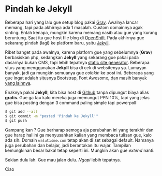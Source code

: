 # Pindah ke Jekyll

Beberapa hari yang lalu gue setup blog pakai [Grav](http://getgrav.org). Awalnya lancar memang, tapi pada akhirnya ada 1 masalah. Custom domainnya agak sinting. Entah kenapa, mungkin karena memang nasib atau gue yang kurang beruntung. Saat itu gue host file blog di [OpenShift](http://openshift.com). Pada akhirnya gue sekarang pindah (lagi) ke platform baru, yaitu [Jekyll](http://jekyllrb.com).

Ribet banget pada awalnya, karena platform gue yang sebelumnya (**Grav**) berbasiskan php, sedangkan **Jekyll** yang sekarang gue pakai pada dasarnya bukan CMS, tapi lebih tepatnya [static site generator](https://www.google.com/search?q=static+site+generator). Beberapa situs yang menggunakan **Jekyll** bisa di cek di websitenya ya. Lumayan banyak, jadi ga mungkin semuanya gue *colokin* ke post ini. Beberapa yang gue ingat adalah situsnya [Bootstrap](http://getbootstrap.com), [Font Awesome](http://fontawesome.io/), dan [masih banyak yang lainnya](https://www.google.com/search?q=site+using+Jekyll).

Enaknya pakai **Jekyll**, kita bisa host di [Github](https://github.com) tanpa dipungut biaya alias **gratis**. Gue ga tau kalo mereka juga memungut PPN 10%, tapi yang jelas gue bisa posting dengan 3 command paling simple tapi powerpoll

```bash
$ git add --all
$ git commit -m "posted 'Pindah ke Jekyll'"
$ git push
```

Gampang kan ? Gue berharap semoga aja perubahan ini yang terakhir dan gue harap hal ini ga menyusahkan kalian yang membaca tulisan gue, kalo ada sih. Domain `walutisme.com` tetap akan di set sebagai default. Namanya juga perubahan dan belajar, jadi berantakan itu wajar. Tampilan kemungkinan besar bakal tetap seperti ini. Mungkin akan gue *extend* nanti.

Sekian dulu lah. Gue mau jalan dulu. *Ngopi* lebih tepatnya.

Ciao
